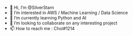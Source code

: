 - 👋 Hi, I’m @SilverStarn
- 👀 I’m interested in AWS / Machine Learning / Data Science 
- 🌱 I’m currently learning Python and AI
- 💞️ I’m looking to collaborate on any interesting project 
- 📫 How to reach me : Choi#1214

<!---
SilverStarn/SilverStarn is a ✨ special ✨ repository because its `README.md` (this file) appears on your GitHub profile.
You can click the Preview link to take a look at your changes.
--->
